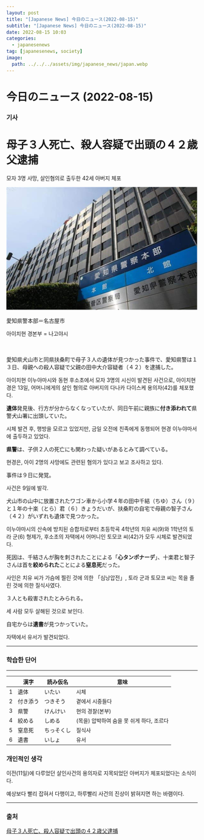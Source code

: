 ```yaml
---
layout: post
title: "[Japanese News] 今日のニュース(2022-08-15)"
subtitle: "[Japanese News] 今日のニュース(2022-08-15)"
date: 2022-08-15 10:03
categories:
  - japanesenews
tag: [japanesenews, society]
image:
  path: ../../../assets/img/japanese_news/japan.webp
---
```


# 今日のニュース (2022-08-15)

### 기사

# **母子３人死亡、殺人容疑で出頭の４２歳父逮捕**

모자 3명 사망, 살인혐의로 출두한 42세 아버지 체포

![police.png](../../assets/img/japanese_news/2022-08-15-jn-news/police.png)

愛知県警本部＝名古屋市

아이치현 경본부 = 나고야시 <br><br><br>

愛知県犬山市と同県扶桑町で母子３人の遺体が見つかった事件で、愛知県警は１３日、母親への殺人容疑で父親の田中大介容疑者（４２）を逮捕した。

아이치현 이누야마시와 동현 후소초에서 모자 3명의 시신이 발견된 사건으로, 아이치현경은 13일, 어머니에게의 살인 혐의로 아버지의 다나카 다이스케 용의자(42)를 체포했다.

**遺体**発見後、行方が分からなくなっていたが、同日午前に親族に**付き添われて**県警犬山署に出頭していた。

시체 발견 후, 행방을 모르고 있었지만, 금일 오전에 친족에게 동행되어 현경 이누야마서에 출두하고 있었다.

**県警**は、子供２人の死亡にも関わった疑いがあるとみて調べている。

현경은, 아이 2명의 사망에도 관련된 혐의가 있다고 보고 조사하고 있다.

事件は９日に発覚。

사건은 9일에 발각.

犬山市の山中に放置されたワゴン車から小学４年の田中千結（ちゆ）さん（９）と１年の十楽（とら）君（６）きょうだいが、扶桑町の自宅で母親の智子さん（４２）がいずれも遺体で見つかった。

이누야마시의 산속에 방치된 승합차로부터 초등학굑 4학년의 치유 씨(9)와 1학년의 토라 군(6) 형제가, 후소초의 자택에서 어머니인 토모코 씨(42)가 모두 시체로 발견되었다.

死因は、千結さんが胸を刺されたことによる「**心タンポナーデ**」、十楽君と智子さんは首を**絞められた**ことによる**窒息死**だった。

사인은 치유 씨가 가슴에 찔린 것에 의한 「심낭압전」, 토라 군과 토모코 씨는 목을 졸린 것에 의한 질식사였다.

３人とも殺害されたとみられる。

세 사람 모두 살해된 것으로 보인다.

自宅からは**遺書**が見つかっていた。

자택에서 유서가 발견되었다.

---

### 학습한 단어

---

|  | 漢字 | 読み仮名 | 意味 |
| --- | --- | --- | --- |
| 1 | 遺体 | いたい | 시체 |
| 2 | 付き添う | つきそう | 곁에서 시중들다 |
| 3 | 県警 | けんけい | 현의 경찰(본부) |
| 4 | 絞める | しめる | (목을) 압박하여 숨을 못 쉬게 하다, 조르다 |
| 5 | 窒息死 | ちっそくし | 질식사 |
| 6 | 遺書 | いしょ | 유서 |

### 개인적인 생각

이전(11일)에 다루었던 살인사건의 용의자로 지목되었던 아버지가 체포되었다는 소식이다.

예상보다 빨리 잡혀서 다행이고, 하루빨리 사건의 진상이 밝혀지면 하는 바램이다.

---

### 출처

[母子３人死亡、殺人容疑で出頭の４２歳父逮捕](https://www.iza.ne.jp/article/20220813-57CHW7PKGRN4NN6M3IGD5LXQFU/)
